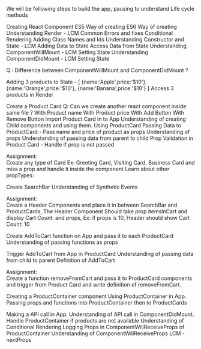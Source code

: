 We will be following steps to build the app, pausing to understand Life cycle methods

Creating React Component
    ES5 Way of creating
    ES6 Way of creating
Understanding Render - LCM
  Common Errors and fixes
  Conditional Rendering
  Adding Class Names and Ids
Understanding Constructor and State - LCM
    Adding Data to State
    Access Data from State
Understanding ComponentWillMount - LCM
    Setting State
Understanding ComponentDidMount - LCM
    Setting State

Q : Difference between ComponentWillMount and ComponentDidMount ?

Adding 3 products to State - [ {name:'Apple',price:'$10'}, {name:'Orange',price:'$10'}, {name:'Banana',price:'$10'} ]
Access 3 products in Render

Create a Product Card
  Q: Can we create another react component inside same file ?
  With Product name
  With Product price
  With Add Button
  With Remove Button
Import Product Card in to App
  Understanding of creating Child components and using them.
Using ProductCard
Passing Data to ProductCard - Pass name and price of product as props
  Understanding of props
  Understanding of passing data from parent to child
Prop Validation in Product Card - Handle if prop is not passed

Assignment:  
Create any type of Card Ex: Greeting Card, Visiting Card, Business Card and miss a prop and handle it inside the component
Learn about other propTypes: <link here>

Create SearchBar
  Understanding of Synthetic Events

Assignment:  
Create  a Header Components and place it in between SearchBar and ProductCards,
The Header Component Should take prop itemsInCart and display Cart Count: and props, Ex: if props is 10, Header should show Cart Count: 10

Create AddToCart function on App and pass it to each ProductCard
  Understanding of passing functions as props

Trigger AddToCart from App in ProductCard
  Understanding of passing data from child to parent
Definition of AddToCart

Assignment:  
Create  a function removeFromCart and pass it to ProductCard components and trigger from Product Card and write definition of removeFromCart.

Creating a ProductContainer component
Using ProductContainer in App.
Passing props and functions into ProductContainer then to ProductCards


Making a API call in App.
  Understanding of API call in ComponentDidMount.
Handle ProductContainer if products are not available
  Understanding of Conditional Rendering
Logging Props in ComponentWillReceiveProps of ProductContainer
  Understanding of ComponentWillReceiveProps LCM - nextProps
